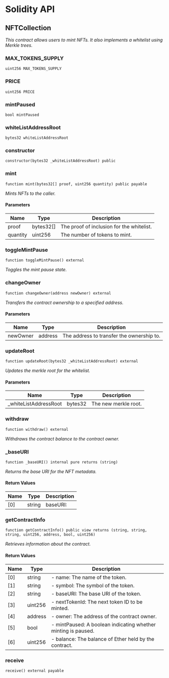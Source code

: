 # Solidity API

## NFTCollection

_This contract allows users to mint NFTs. It also implements a whitelist using Merkle trees._

### MAX_TOKENS_SUPPLY

```solidity
uint256 MAX_TOKENS_SUPPLY
```

### PRICE

```solidity
uint256 PRICE
```

### mintPaused

```solidity
bool mintPaused
```

### whiteListAddressRoot

```solidity
bytes32 whiteListAddressRoot
```

### constructor

```solidity
constructor(bytes32 _whiteListAddressRoot) public
```

### mint

```solidity
function mint(bytes32[] proof, uint256 quantity) public payable
```

_Mints NFTs to the caller._

#### Parameters

| Name     | Type      | Description                               |
| -------- | --------- | ----------------------------------------- |
| proof    | bytes32[] | The proof of inclusion for the whitelist. |
| quantity | uint256   | The number of tokens to mint.             |

### toggleMintPause

```solidity
function toggleMintPause() external
```

_Toggles the mint pause state._

### changeOwner

```solidity
function changeOwner(address newOwner) external
```

_Transfers the contract ownership to a specified address._

#### Parameters

| Name     | Type    | Description                               |
| -------- | ------- | ----------------------------------------- |
| newOwner | address | The address to transfer the ownership to. |

### updateRoot

```solidity
function updateRoot(bytes32 _whiteListAddressRoot) external
```

_Updates the merkle root for the whitelist._

#### Parameters

| Name                   | Type    | Description          |
| ---------------------- | ------- | -------------------- |
| \_whiteListAddressRoot | bytes32 | The new merkle root. |

### withdraw

```solidity
function withdraw() external
```

_Withdraws the contract balance to the contract owner._

### \_baseURI

```solidity
function _baseURI() internal pure returns (string)
```

_Returns the base URI for the NFT metadata._

#### Return Values

| Name | Type   | Description |
| ---- | ------ | ----------- |
| [0]  | string | baseURI:    |

### getContractInfo

```solidity
function getContractInfo() public view returns (string, string, string, uint256, address, bool, uint256)
```

_Retrieves information about the contract._

#### Return Values

| Name | Type    | Description                                                   |
| ---- | ------- | ------------------------------------------------------------- |
| [0]  | string  | - name: The name of the token.                                |
| [1]  | string  | - symbol: The symbol of the token.                            |
| [2]  | string  | - baseURI: The base URI of the token.                         |
| [3]  | uint256 | - nextTokenId: The next token ID to be minted.                |
| [4]  | address | - owner: The address of the contract owner.                   |
| [5]  | bool    | - mintPaused: A boolean indicating whether minting is paused. |
| [6]  | uint256 | - balance: The balance of Ether held by the contract.         |

### receive

```solidity
receive() external payable
```
